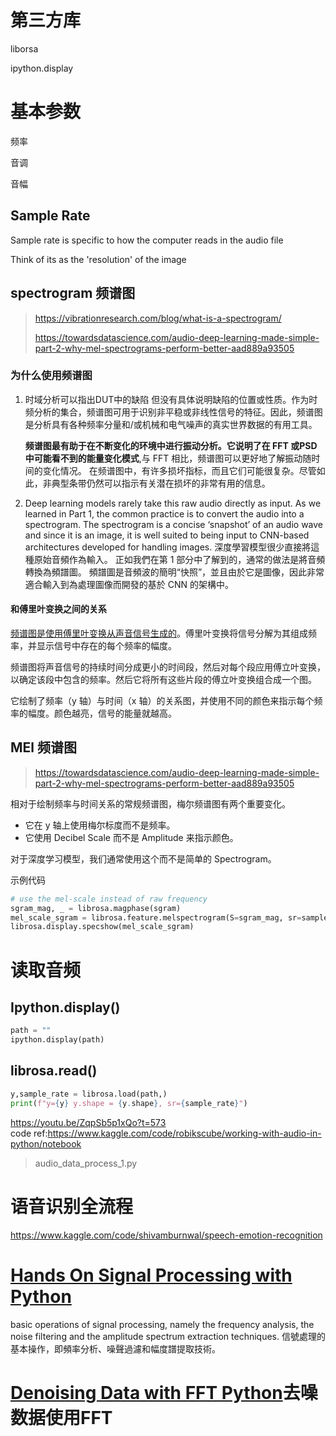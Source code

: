 

# 第三方库

liborsa 

ipython.display 

# 基本参数

频率

音调

音幅



## Sample Rate

Sample rate is specific to how the computer reads in the audio file 

Think of its as the 'resolution' of the image 

## spectrogram 频谱图
> https://vibrationresearch.com/blog/what-is-a-spectrogram/
> 
> https://towardsdatascience.com/audio-deep-learning-made-simple-part-2-why-mel-spectrograms-perform-better-aad889a93505

### 为什么使用频谱图
1. 时域分析可以指出DUT中的缺陷 但没有具体说明缺陷的位置或性质。作为时频分析的集合，频谱图可用于识别非平稳或非线性信号的特征。因此，频谱图是分析具有各种频率分量和/或机械和电气噪声的真实世界数据的有用工具。

    **频谱图最有助于在不断变化的环境中进行振动分析。它说明了在 FFT 或PSD中可能看不到的能量变化模式**,与 FFT 相比，频谱图可以更好地了解振动随时间的变化情况。 
     在频谱图中，有许多损坏指标，而且它们可能很复杂。尽管如此，非典型条带仍然可以指示有关潜在损坏的非常有用的信息。

2. Deep learning models rarely take this raw audio directly as input. As we learned in Part 1, the common practice is to convert the audio into a spectrogram. The spectrogram is a concise ‘snapshot’ of an audio wave and since it is an image, it is well suited to being input to CNN-based architectures developed for handling images.
    深度學習模型很少直接將這種原始音頻作為輸入。 正如我們在第 1 部分中了解到的，通常的做法是將音頻轉換為頻譜圖。 頻譜圖是音頻波的簡明“快照”，並且由於它是圖像，因此非常適合輸入到為處理圖像而開發的基於 CNN 的架構中。

#### 和傅里叶变换之间的关系
<u>频谱图是使用傅里叶变换从声音信号生成的</u>。傅里叶变换将信号分解为其组成频率，并显示信号中存在的每个频率的幅度。

频谱图将声音信号的持续时间分成更小的时间段，然后对每个段应用傅立叶变换，以确定该段中包含的频率。然后它将所有这些片段的傅立叶变换组合成一个图。

它绘制了频率（y 轴）与时间（x 轴）的关系图，并使用不同的颜色来指示每个频率的幅度。颜色越亮，信号的能量就越高。


## MEl 频谱图 
> https://towardsdatascience.com/audio-deep-learning-made-simple-part-2-why-mel-spectrograms-perform-better-aad889a93505

相对于绘制频率与时间关系的常规频谱图，梅尔频谱图有两个重要变化。

- 它在 y 轴上使用梅尔标度而不是频率。
- 它使用 Decibel Scale 而不是 Amplitude 来指示颜色。

对于深度学习模型，我们通常使用这个而不是简单的 Spectrogram。

示例代码
```python 
# use the mel-scale instead of raw frequency
sgram_mag, _ = librosa.magphase(sgram)
mel_scale_sgram = librosa.feature.melspectrogram(S=sgram_mag, sr=sample_rate)
librosa.display.specshow(mel_scale_sgram)
```
# 读取音频

## Ipython.display()

```python
path = ""
ipython.display(path)
```



## librosa.read()

```python
y,sample_rate = librosa.load(path,)
print(f"y={y} y.shape = {y.shape}, sr={sample_rate}")
```

https://youtu.be/ZqpSb5p1xQo?t=573 <br>
code ref:https://www.kaggle.com/code/robikscube/working-with-audio-in-python/notebook
> audio_data_process_1.py
> 


# 语音识别全流程
https://www.kaggle.com/code/shivamburnwal/speech-emotion-recognition


# [Hands On Signal Processing with Python](https://towardsdatascience.com/hands-on-signal-processing-with-python-9bda8aad39de)
basic operations of signal processing, namely the frequency analysis, the noise filtering and the amplitude spectrum extraction techniques.
信號處理的基本操作，即頻率分析、噪聲過濾和幅度譜提取技術。





# [Denoising Data with FFT Python](https://www.youtube.com/watch?v=s2K1JfNR7Sc)去噪数据使用FFT



